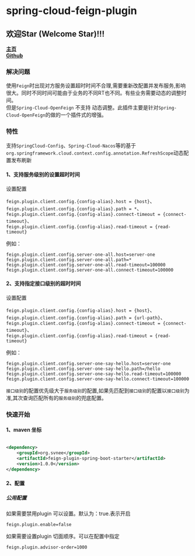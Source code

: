 # spring-cloud-feign-plugin

## 欢迎Star (Welcome Star)!!!
**[主页](https://svnlab.github.io/)** \
**[Github](https://github.com/openquartz/spring-cloud-feign-plugin)**


### 解决问题

使用`Feign`时出现对方服务设置超时时间不合理,需要重新改配置并发布服务,影响很大。同时不同时间可能由于业务的不同RT也不同。有些业务需要动态的调整时间。\
但是`Spring-Cloud-OpenFeign` 不支持 动态调整。此插件主要是针对`Spring-Cloud-OpenFeign`的做的一个插件式的增强。

### 特性
支持`SpringCloud-Config`、`Spring-Cloud-Nacos`等的基于`org.springframework.cloud.context.config.annotation.RefreshScope`动态配置发布刷新

#### 1、支持服务级别的设置超时时间
设置配置

`feign.plugin.client.config.{config-alias}.host = {host}`、\
`feign.plugin.client.config.{config-alias}.path = *`、\
`feign.plugin.client.config.{config-alias}.connect-timeout = {connect-timeout}`、\
`feign.plugin.client.config.{config-alias}.read-timeout = {read-timeout}`

例如：

```properties
feign.plugin.client.config.server-one-all.host=server-one
feign.plugin.client.config.server-one-all.path=*
feign.plugin.client.config.server-one-all.read-timeout=100000
feign.plugin.client.config.server-one-all.connect-timeout=100000
```

#### 2、支持指定接口级别的超时时间

设置配置

`feign.plugin.client.config.{config-alias}.host = {host}`、\
`feign.plugin.client.config.{config-alias}.path = {url-path}`、\
`feign.plugin.client.config.{config-alias}.connect-timeout = {connect-timeout}`、\
`feign.plugin.client.config.{config-alias}.read-timeout = {read-timeout}`

例如：

```properties
feign.plugin.client.config.server-one-say-hello.host=server-one
feign.plugin.client.config.server-one-say-hello.path=/hello
feign.plugin.client.config.server-one-say-hello.read-timeout=100000
feign.plugin.client.config.server-one-say-hello.connect-timeout=100000
```

`接口级别`的配置优先级大于`服务级别`的配置,如果先匹配到`接口级别`的配置以`接口级别`为准,其次查询匹配所有的`服务级别`的兜底配置。

### 快速开始

#### 1、maven 坐标

```xml

<dependency>
    <groupId>org.svnee</groupId>
    <artifactId>feign-plugin-spring-boot-starter</artifactId>
    <version>1.0.0</version>
</dependency>
```

#### 2、配置
##### 公用配置
如果需要禁用plugin 可以设置。默认为：true.表示开启

```properties
feign.plugin.enable=false
```

如果需要设置plugin 切面顺序。可以在配置中指定

```properties
feign.plugin.advisor-order=1000
```

